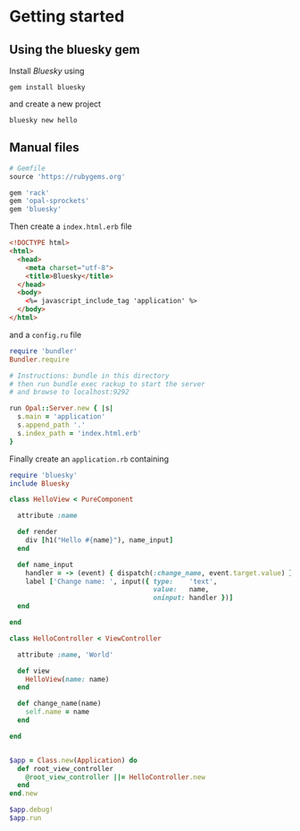 # Getting started

## Using the bluesky gem

Install *Bluesky* using

```
gem install bluesky
```

and create a new project

```
bluesky new hello
```

## Manual files

```ruby
# Gemfile
source 'https://rubygems.org'

gem 'rack'
gem 'opal-sprockets'
gem 'bluesky'
```

Then create a `index.html.erb` file

```html
<!DOCTYPE html>
<html>
  <head>
    <meta charset="utf-8">
    <title>Bluesky</title>
  </head>
  <body>
    <%= javascript_include_tag 'application' %>
  </body>
</html>
```

and a `config.ru` file

```ruby
require 'bundler'
Bundler.require

# Instructions: bundle in this directory
# then run bundle exec rackup to start the server
# and browse to localhost:9292

run Opal::Server.new { |s|
  s.main = 'application'
  s.append_path '.'
  s.index_path = 'index.html.erb'
}
```

Finally create an `application.rb` containing

```ruby
require 'bluesky'
include Bluesky

class HelloView < PureComponent

  attribute :name

  def render
    div [h1("Hello #{name}"), name_input]
  end

  def name_input
    handler = -> (event) { dispatch(:change_name, event.target.value) }
    label ['Change name: ', input({ type:    'text',
                                    value:   name,
                                    oninput: handler })]
  end

end

class HelloController < ViewController

  attribute :name, 'World'

  def view
    HelloView(name: name)
  end

  def change_name(name)
    self.name = name
  end

end


$app = Class.new(Application) do
  def root_view_controller
    @root_view_controller ||= HelloController.new
  end
end.new

$app.debug!
$app.run
```
